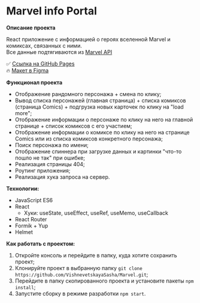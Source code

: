 # Marvel info Portal

__Описание проекта__

React приложение с информацией о героях вселенной Marvel и комиксах, связанных с ними.   
Все данные подтягиваются из [Marvel API](https://developer.marvel.com/)

✅ [Ссылка на GitHub Pages](https://vishnevetskayasasha.github.io/Marvel/)   
🔥 [Макет в Figma](https://www.figma.com/design/xiC1B6ZlHvbiUK6FO3caxN/Marvel-DB?node-id=0-1&p=f)

__Функционал проекта__
* Отображение рандомного персонажа + смена по клику;
* Вывод списка персонажей (главная страница) + списка комиксов (страница Comics) + подгрузка новых карточек по клику на "load more";
* Отображение информации о персонаже по клику на него на главной странице + список комиксов с его участием;
* Отображение информации о комиксе по клику на него на странице Comics или из списка комиксов конкретного персонажа;
* Поиск персонажа по имени; 
* Отображение спиннера при загрузке данных и картинки "что-то пошло не так" при ошибке;
* Реализация страницы 404;
* Роутинг приложения;
* Реализация хука запроса на сервер.

__Технологии:__
* JavaScript ES6
* React
  * Хуки: useState, useEffect, useRef, useMemo, useCallback
* React Router
* Formik + Yup
* Helmet

__Как работать с проектом:__
1. Откройте консоль и перейдите в папку, куда хотите сохранить проект;
2. Клонируйте проект в выбранную папку `git clone https://github.com/VishnevetskayaSasha/Marvel.git`;
3. Перейдите в папку скопированного проекта и установите пакеты `npm install`;
4. Запустите сборку в режиме разработки `npm start`.

